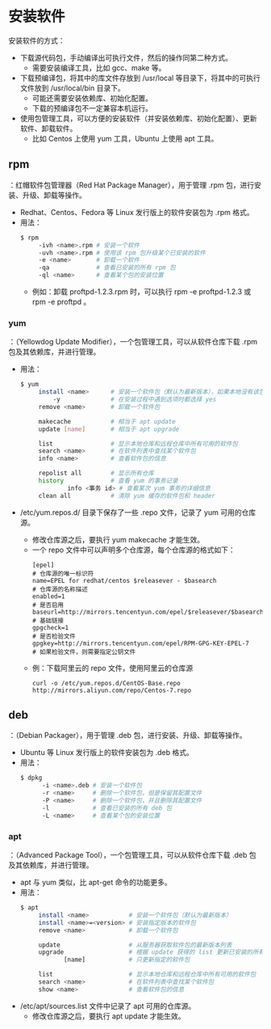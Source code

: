 # 安装软件

安装软件的方式：
- 下载源代码包，手动编译出可执行文件，然后的操作同第二种方式。
  - 需要安装编译工具，比如 gcc、make 等。
- 下载预编译包，将其中的库文件存放到 /usr/local 等目录下，将其中的可执行文件放到 /usr/local/bin 目录下。
  - 可能还需要安装依赖库、初始化配置。
  - 下载的预编译包不一定兼容本机运行。
- 使用包管理工具，可以方便的安装软件（并安装依赖库、初始化配置）、更新软件、卸载软件。
  - 比如 Centos 上使用 yum 工具，Ubuntu 上使用 apt 工具。

## rpm

：红帽软件包管理器（Red Hat Package Manager），用于管理 .rpm 包，进行安装、升级、卸载等操作。
- Redhat、Centos、Fedora 等 Linux 发行版上的软件安装包为 .rpm 格式。
- 用法：
    ```sh
    $ rpm
         -ivh <name>.rpm # 安装一个软件
         -uvh <name>.rpm # 使用该 rpm 包升级某个已安装的软件
         -e <name>       # 卸载一个软件
         -qa             # 查看已安装的所有 rpm 包
         -ql <name>      # 查看某个包的安装位置
    ```
    - 例如：卸载 proftpd-1.2.3.rpm 时，可以执行 rpm -e proftpd-1.2.3 或 rpm -e proftpd 。

### yum

：（Yellowdog Update Modifier），一个包管理工具，可以从软件仓库下载 .rpm 包及其依赖库，并进行管理。
- 用法：
    ```sh
    $ yum
         install <name>      # 安装一个软件包（默认为最新版本），如果本地没有该包就从软件仓库下载
             -y              # 在安装过程中遇到选项时都选择 yes
         remove <name>       # 卸载一个软件包

         makecache           # 相当于 apt update
         update [name]       # 相当于 apt upgrade

         list                # 显示本地仓库和远程仓库中所有可用的软件包
         search <name>       # 在软件列表中查找某个软件包
         info <name>         # 查看软件包的信息

         repolist all        # 显示所有仓库
         history             # 查看 yum 的事务记录
                 info <事务 id> # 查看某次 yum 事务的详细信息
         clean all           # 清除 yum 缓存的软件包和 header
    ```

- /etc/yum.repos.d/ 目录下保存了一些 .repo 文件，记录了 yum 可用的仓库源。
  - 修改仓库源之后，要执行 yum makecache 才能生效。
  - 一个 repo 文件中可以声明多个仓库源，每个仓库源的格式如下：
    ```
    [epel]                                                            # 仓库源的唯一标识符
    name=EPEL for redhat/centos $releasever - $basearch               # 仓库源的名称描述
    enabled=1                                                         # 是否启用
    baseurl=http://mirrors.tencentyun.com/epel/$releasever/$basearch/ # 基础链接
    gpgcheck=1                                                        # 是否检验文件
    gpgkey=http://mirrors.tencentyun.com/epel/RPM-GPG-KEY-EPEL-7      # 如果检验文件，则需要指定公钥文件
    ```
  - 例：下载阿里云的 repo 文件，使用阿里云的仓库源
    ```
    curl -o /etc/yum.repos.d/CentOS-Base.repo http://mirrors.aliyun.com/repo/Centos-7.repo
    ```

## deb

：（Debian Packager），用于管理 .deb 包，进行安装、升级、卸载等操作。
- Ubuntu 等 Linux 发行版上的软件安装包为 .deb 格式。
- 用法：
    ```sh
    $ dpkg
          -i <name>.deb # 安装一个软件包
          -r <name>     # 删除一个软件包，但是保留其配置文件
          -P <name>     # 删除一个软件包，并且删除其配置文件
          -l            # 查看已安装的所有 deb 包
          -L <name>     # 查看某个包的安装位置
    ```

### apt

：（Advanced Package Tool），一个包管理工具，可以从软件仓库下载 .deb 包及其依赖库，并进行管理。
- apt 与 yum 类似，比 apt-get 命令的功能更多。
- 用法：
    ```sh
    $ apt
         install <name>           # 安装一个软件包（默认为最新版本）
         install <name>=<version> # 安装指定版本的软件包
         remove <name>            # 卸载一个软件包

         update                   # 从服务器获取软件包的最新版本列表
         upgrade                  # 根据 update 获得的 list 更新已安装的所有软件包
                [name]            # 只更新指定的软件包

         list                     # 显示本地仓库和远程仓库中所有可用的软件包
         search <name>            # 在软件列表中查找某个软件包
         show <name>              # 查看软件包的信息
    ```
- /etc/apt/sources.list 文件中记录了 apt 可用的仓库源。
  - 修改仓库源之后，要执行 apt update 才能生效。
